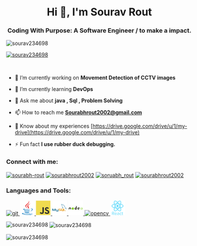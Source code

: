 
<h1 align="center">Hi 👋, I'm Sourav Rout</h1>
<h3 align="center">Coding With Purpose: A Software Engineer / to make a impact.</h3>


<p align="left"> <img src="https://komarev.com/ghpvc/?username=sourav234698&label=Profile%20views&color=0e75b6&style=flat" alt="sourav234698" /> </p>

<p align="left"> <a href="https://github.com/ryo-ma/github-profile-trophy"><img src="https://github-profile-trophy.vercel.app/?username=sourav234698" alt="sourav234698" /></a> </p>

<p align="left"> <a href="https://twitter.com/" target="blank"><img src="https://img.shields.io/twitter/follow/?logo=twitter&style=for-the-badge" alt="" /></a> </p>

- 🔭 I’m currently working on **Movement Detection of CCTV images**

- 🌱 I’m currently learning **DevOps**

- 💬 Ask me about **java , Sql , Problem Solving**

- 📫 How to reach me **Sourabhrout2002@gmail.com**

- 📄 Know about my experiences [https://drive.google.com/drive/u/1/my-drive](https://drive.google.com/drive/u/1/my-drive)

- ⚡ Fun fact **I use rubber duck debugging.**

<h3 align="left">Connect with me:</h3>
<p align="left">
<a href="https://linkedin.com/in/sourabh-rout" target="blank"><img align="center" src="https://raw.githubusercontent.com/rahuldkjain/github-profile-readme-generator/master/src/images/icons/Social/linked-in-alt.svg" alt="sourabh-rout" height="30" width="40" /></a>
<a href="https://www.hackerrank.com/sourabhrout2002" target="blank"><img align="center" src="https://raw.githubusercontent.com/rahuldkjain/github-profile-readme-generator/master/src/images/icons/Social/hackerrank.svg" alt="sourabhrout2002" height="30" width="40" /></a>
<a href="https://www.leetcode.com/soruabh_rout" target="blank"><img align="center" src="https://raw.githubusercontent.com/rahuldkjain/github-profile-readme-generator/master/src/images/icons/Social/leet-code.svg" alt="soruabh_rout" height="30" width="40" /></a>
<a href="https://auth.geeksforgeeks.org/user/sourabhrout2002" target="blank"><img align="center" src="https://raw.githubusercontent.com/rahuldkjain/github-profile-readme-generator/master/src/images/icons/Social/geeks-for-geeks.svg" alt="sourabhrout2002" height="30" width="40" /></a>
</p>

<h3 align="left">Languages and Tools:</h3>
<p align="left"> <a href="https://git-scm.com/" target="_blank" rel="noreferrer"> <img src="https://www.vectorlogo.zone/logos/git-scm/git-scm-icon.svg" alt="git" width="40" height="40"/> </a> <a href="https://www.java.com" target="_blank" rel="noreferrer"> <img src="https://raw.githubusercontent.com/devicons/devicon/master/icons/java/java-original.svg" alt="java" width="40" height="40"/> </a> <a href="https://developer.mozilla.org/en-US/docs/Web/JavaScript" target="_blank" rel="noreferrer"> <img src="https://raw.githubusercontent.com/devicons/devicon/master/icons/javascript/javascript-original.svg" alt="javascript" width="40" height="40"/> </a> <a href="https://www.mysql.com/" target="_blank" rel="noreferrer"> <img src="https://raw.githubusercontent.com/devicons/devicon/master/icons/mysql/mysql-original-wordmark.svg" alt="mysql" width="40" height="40"/> </a> <a href="https://nodejs.org" target="_blank" rel="noreferrer"> <img src="https://raw.githubusercontent.com/devicons/devicon/master/icons/nodejs/nodejs-original-wordmark.svg" alt="nodejs" width="40" height="40"/> </a> <a href="https://opencv.org/" target="_blank" rel="noreferrer"> <img src="https://www.vectorlogo.zone/logos/opencv/opencv-icon.svg" alt="opencv" width="40" height="40"/> </a> <a href="https://reactjs.org/" target="_blank" rel="noreferrer"> <img src="https://raw.githubusercontent.com/devicons/devicon/master/icons/react/react-original-wordmark.svg" alt="react" width="40" height="40"/> </a> </p>

<p><img align="left" src="https://github-readme-stats.vercel.app/api/top-langs?username=sourav234698&show_icons=true&locale=en&layout=compact" alt="sourav234698" /></p>

<p>&nbsp;<img align="center" src="https://github-readme-stats.vercel.app/api?username=sourav234698&show_icons=true&locale=en" alt="sourav234698" /></p>

<p><img align="center" src="https://github-readme-streak-stats.herokuapp.com/?user=sourav234698&" alt="sourav234698" /></p>

